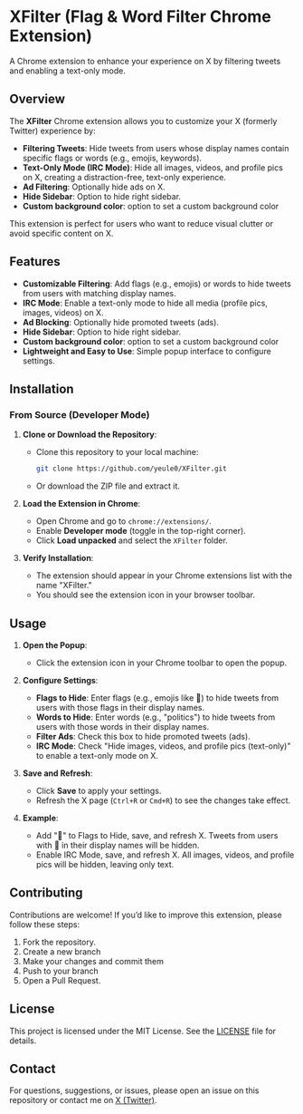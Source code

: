 # XFilter (Flag & Word Filter Chrome Extension)


A Chrome extension to enhance your experience on X by filtering tweets and enabling a text-only mode.

## Overview

The **XFilter** Chrome extension allows you to customize your X (formerly Twitter) experience by:
- **Filtering Tweets**: Hide tweets from users whose display names contain specific flags or words (e.g., emojis, keywords).
- **Text-Only Mode (IRC Mode)**: Hide all images, videos, and profile pics on X, creating a distraction-free, text-only experience.
- **Ad Filtering**: Optionally hide ads on X.
- **Hide Sidebar**: Option to hide right sidebar.
- **Custom background color**: option to set a custom background color

This extension is perfect for users who want to reduce visual clutter or avoid specific content on X.

## Features

- **Customizable Filtering**: Add flags (e.g., emojis) or words to hide tweets from users with matching display names.
- **IRC Mode**: Enable a text-only mode to hide all media (profile pics, images, videos) on X.
- **Ad Blocking**: Optionally hide promoted tweets (ads).
- **Hide Sidebar**: Option to hide right sidebar.
- **Custom background color**: option to set a custom background color
- **Lightweight and Easy to Use**: Simple popup interface to configure settings.

## Installation

### From Source (Developer Mode)

1. **Clone or Download the Repository**:
   - Clone this repository to your local machine:
     ```bash
     git clone https://github.com/yeule0/XFilter.git
     ```
   - Or download the ZIP file and extract it.

2. **Load the Extension in Chrome**:
   - Open Chrome and go to `chrome://extensions/`.
   - Enable **Developer mode** (toggle in the top-right corner).
   - Click **Load unpacked** and select the `XFilter` folder.

3. **Verify Installation**:
   - The extension should appear in your Chrome extensions list with the name "XFilter."
   - You should see the extension icon in your browser toolbar.


## Usage

1. **Open the Popup**:
   - Click the extension icon in your Chrome toolbar to open the popup.

2. **Configure Settings**:
   - **Flags to Hide**: Enter flags (e.g., emojis like 🌈) to hide tweets from users with those flags in their display names.
   - **Words to Hide**: Enter words (e.g., "politics") to hide tweets from users with those words in their display names.
   - **Filter Ads**: Check this box to hide promoted tweets (ads).
   - **IRC Mode**: Check "Hide images, videos, and profile pics (text-only)" to enable a text-only mode on X.

3. **Save and Refresh**:
   - Click **Save** to apply your settings.
   - Refresh the X page (`Ctrl+R` or `Cmd+R`) to see the changes take effect.

4. **Example**:
   - Add "🌈" to Flags to Hide, save, and refresh X. Tweets from users with 🌈 in their display names will be hidden.
   - Enable IRC Mode, save, and refresh X. All images, videos, and profile pics will be hidden, leaving only text.

## Contributing

Contributions are welcome! If you’d like to improve this extension, please follow these steps:

1. Fork the repository.
2. Create a new branch 
3. Make your changes and commit them 
4. Push to your branch
5. Open a Pull Request.

## License

This project is licensed under the MIT License. See the [LICENSE](LICENSE) file for details.


## Contact

For questions, suggestions, or issues, please open an issue on this repository or contact me on [X (Twitter)](https://twitter.com/yeule0).
